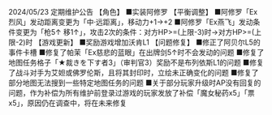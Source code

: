 2024/05/23 定期维护公告
【角色】
■实装阿修罗
【平衡调整】
■阿修罗「Ex烈风」发动距离变更为「中·远距离」，移动力+1→+2
■阿修罗「Ex燕飞」发动条件变更为「枪5↑ 移1↑」，攻击2次的条件：对方HP>=(上限-3)时→对方HP>=(上限-2)时
【游戏更新】
■奖励游戏增加沃肯L1
【问题修复】
■修正了阿贝尔L5的事件卡槽
■修复了帕茉「Ex慈悲的蓝眼」在出牌剑5↑时不会发动的问题
■修复了地图任务格子「★裁きを下す者3」（审判官3）奖励不是布列依斯L1的问题
■修复了战斗对手为艾妲或佛罗伦斯，且将其封印时，立绘未正确变化的问题
■修复了部分地图无法搜到一些特定地图任务的问题
■关于部分玩家升级时AP没有回复的问题，作为补偿为所有维护前登录过游戏的玩家发放了补偿「魔女秘药x5」「票x5」，原因仍在调查中，将在未来修复
